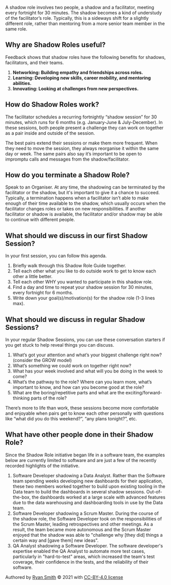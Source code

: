 A shadow role involves two people, a shadow and a facilitator, meeting every fortnight for 30 minutes. The shadow becomes a kind of understudy of the facilitator’s role. Typically, this is a sideways shift for a slightly different role, rather than mentoring from a more senior team member in the same role.

## Why are Shadow Roles useful?
Feedback shows that shadow roles have the following benefits for shadows, facilitators, and their teams.

1. **Networking: Building empathy and friendships across roles.**
2. **Learning: Developing new skills, career mobility, and mentoring abilities.**
3. **Innovating: Looking at challenges from new perspectives.**

<!-- LikeBtn.com BEGIN -->
<div><span class="likebtn-wrapper" data-theme="heartcross" data-identifier="item_1" data-dislike_enabled="false" data-site_id="65cb3f90943ec9f6278ef38a"></span></div>
<script>(function(d,e,s){if(d.getElementById("likebtn_wjs"))return;a=d.createElement(e);m=d.getElementsByTagName(e)[0];a.async=1;a.id="likebtn_wjs";a.src=s;m.parentNode.insertBefore(a, m)})(document,"script","//w.likebtn.com/js/w/widget.js");</script>
<!-- LikeBtn.com END -->

## How do Shadow Roles work?
The facilitator schedules a recurring fortnightly “shadow session” for 30 minutes, which runs for 6 months (e.g. January-June & July-December). In these sessions, both people present a challenge they can work on together as a pair inside and outside of the session.

The best pairs extend their sessions or make them more frequent. When they need to move the session, they always reorganise it within the same day or week. The same pairs also say it’s important to be open to impromptu calls and messages from the shadow/facilitator.

## How do you terminate a Shadow Role?
Speak to an Organiser. At any time, the shadowing can be terminated by the facilitator or the shadow, but it's important to give it a chance to succeed. Typically, a termination happens when a facilitator isn’t able to make enough of their time available to the shadow, which usually occurs when the facilitator changes roles or takes on new responsibilities. If another facilitator or shadow is available, the facilitator and/or shadow may be able to continue with different people.

## What should we discuss in our first Shadow Session?
In your first session, you can follow this agenda.

1. Briefly walk through this Shadow Role Guide together.
2. Tell each other what you like to do outside work to get to know each other a little better.
3. Tell each other WHY you wanted to participate in this shadow role.
4. Find a day and time to repeat your shadow session for 30 minutes, every fortnight for 6 months.
5. Write down your goal(s)/motivation(s) for the shadow role (1-3 lines max).

## What should we discuss in regular Shadow Sessions?
In your regular Shadow Sessions, you can use these conversation starters if you get stuck to help reveal things you can discuss.

1. What’s got your attention and what’s your biggest challenge right now? (consider the GROW model)
2. What’s something we could work on together right now?
3. What has your week involved and what will you be doing in the week to come?
4. What’s the pathway to the role? Where can you learn more, what’s important to know, and how can you become good at the role?
5. What are the boring/repetitive parts and what are the exciting/forward-thinking parts of the role?

There’s more to life than work, these sessions become more comfortable and enjoyable when pairs get to know each other personally with questions like “what did you do this weekend?”, “any plans tonight?”, etc.

## What have other people done in their Shadow Role?
Since the Shadow Role initiative began life in a software team, the examples below are currently limited to software and are just a few of the recently recorded highlights of the initiative.

1. Software Developer shadowing a Data Analyst. Rather than the Software team spending weeks developing new dashboards for their application, these two members worked together to build upon existing tooling in the Data team to build the dashboards in several shadow sessions. Out-of-the-box, the dashboards worked at a large scale with advanced features due to the data warehousing and dashboarding tools in use by the Data team.
2. Software Developer shadowing a Scrum Master. During the course of the shadow role, the Software Developer took on the responsibilities of the Scrum Master, leading retrospectives and other meetings. As a result, the team became more autonomous and the Scrum Master enjoyed that the shadow was able to "challenge why [they did] things a certain way and [gave them] new ideas".
3. QA Analyst shadowing a Software Developer. The software developer's expertise enabled the QA Analyst to automate more test cases, particularly in "hard-to-test" areas, which increased the team's test coverage, their confidence in the tests, and the reliability of their software.

Authored by [Ryan Smith](https://www.linkedin.com/in/ryasmi/) &copy; 2021 with [CC-BY-4.0 license](https://choosealicense.com/licenses/cc-by-4.0/)
